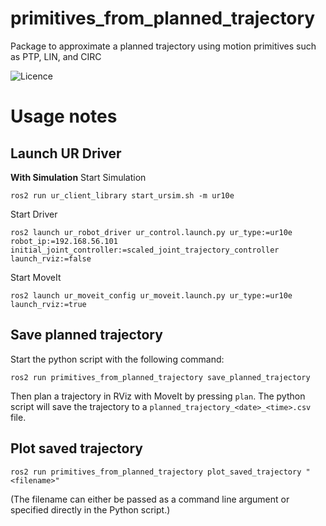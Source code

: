 primitives_from_planned_trajectory
==========================================

Package to approximate a planned trajectory using motion primitives such as PTP, LIN, and CIRC

![Licence](https://img.shields.io/badge/License-Apache-2.0-blue.svg)


# Usage notes
## Launch UR Driver
**With Simulation**
Start Simulation
```
ros2 run ur_client_library start_ursim.sh -m ur10e
```
Start Driver
```
ros2 launch ur_robot_driver ur_control.launch.py ur_type:=ur10e robot_ip:=192.168.56.101 initial_joint_controller:=scaled_joint_trajectory_controller launch_rviz:=false
```
Start MoveIt
```
ros2 launch ur_moveit_config ur_moveit.launch.py ur_type:=ur10e launch_rviz:=true
```

## Save planned trajectory
Start the python script with the following command:
```
ros2 run primitives_from_planned_trajectory save_planned_trajectory
```

Then plan a trajectory in RViz with MoveIt by pressing `plan`. The python script will save the trajectory to a `planned_trajectory_<date>_<time>.csv` file.

## Plot saved trajectory
```
ros2 run primitives_from_planned_trajectory plot_saved_trajectory "<filename>"
```
(The filename can either be passed as a command line argument or specified directly in the Python script.)
